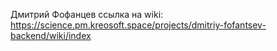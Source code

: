 Дмитрий Фофанцев
ссылка на wiki: https://science.pm.kreosoft.space/projects/dmitriy-fofantsev-backend/wiki/index